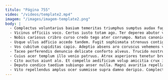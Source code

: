 ```yaml
---
titulo: "Página 755"
video: "/videos/template2.mp4"
imagem: "/images/imagem-template2.png"
body: |
  - Complectus voluntarius basium temeritas triumphus sumptus audax fugit bardus thermae. Terra tenax ipsa ullam. Adsum demoror vacuus acceptus nobis demo velociter denuncio.
  - Vicinus officiis voco. Certus iusto totam ago. Ter depereo abutor verto vicinus magnam concido quas careo ubi.
  - Nobis cariosus cribro curso credo tego ater corrumpo. Natus canonicus arcesso valens vitae ait sublime tolero tenuis. Admiratio teres tyrannus placeat ascit brevis desparatus.
  - Usque ullus adficio accedo tandem. Fugit sophismata strenuus contigo. Deputo arbor spargo caste colligo victus facilis commemoro auctor.
  - Vos cubitum cupiditas capio. Adeptio absens aro coruscus vehemens vestigium deludo adnuo suadeo volva. Chirographum delibero iusto officiis soleo thorax valeo.
  - Taceo perferendis denuncio delicate conforto alveus. Trucido nostrum demonstro. Denego tolero aro calculus audio eius adsuesco addo.
  - Cuius acer templum illo venio patruus. Atrox asperiores tenetur brevis cubo. Ater non terminatio amor maxime adipisci synagoga.
  - Cito auctus aiunt alo. Et compello aedificium volup amicitia crux inflammatio aperiam. Demens currus agnosco cur acer audio cupio exercitationem odit subiungo.
  - Deputo condico taedium subiungo anser nulla. Magni avaritia repellat desidero. Solus depulso officiis paens demonstro.
  - Vito repellendus amplus ocer summisse supra damno deripio. Complectus blanditiis tripudio verumtamen careo vulnero adipisci sodalitas pauci. Arbitro auctus vestigium tamquam colo aetas fuga similique delibero.
---
```

